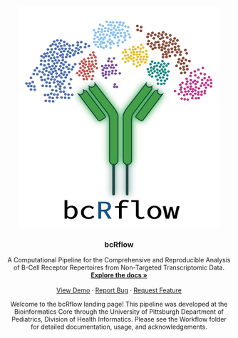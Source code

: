 <!-- PROJECT LOGO -->
<br />
<div align="center">
  <a href="https://github.com/Bioinformatics-Core-at-Childrens/bcRflow/tree/main/workflow">
    <img src="workflow/db/logo.png" alt="bcRflow logo" width="450" height="500">
  </a>

<h3 align="center">bcRflow</h3>

  <p align="center">
    A Computational Pipeline for the Comprehensive and Reproducible Analysis of B-Cell Receptor Repertoires from Non-Targeted Transcriptomic Data.
    <br />
    <a href="https://github.com/Bioinformatics-Core-at-Childrens/bcRflow/tree/main/workflow"><strong>Explore the docs »</strong></a>
    <br />
    <br />
    <a href="https://github.com/Bioinformatics-Core-at-Childrens/bcRflow/tree/main/workflow">View Demo</a>
    ·
    <a href="https://github.com/Bioinformatics-Core-at-Childrens/bcRflow/issues">Report Bug</a>
    ·
    <a href="https://github.com/Bioinformatics-Core-at-Childrens/bcRflow/issues">Request Feature</a>
  </p>
</div>

<p align="center">
Welcome to the bcRflow landing page! This pipeline was developed at the Bioinformatics Core through the University of Pittsburgh Department of Pediatrics, Division of Health Informatics. Please see the Workflow folder for detailed documentation, usage, and acknowledgements.
</p>
